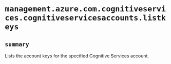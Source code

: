 # `management.azure.com.cognitiveservices.cognitiveservicesaccounts.listkeys`

## `summary`
Lists the account keys for the specified Cognitive Services account.


